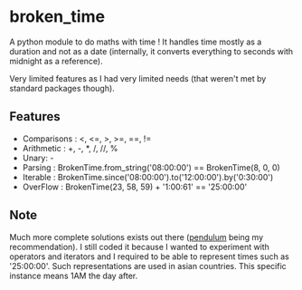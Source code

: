 # broken_time

A python module to do maths with time !
It handles time mostly as a duration and not as a date (internally, it converts everything to seconds with midnight as a reference).

Very limited features as I had very limited needs (that weren't met by standard packages though).

## Features

- Comparisons : <, <=, >, >=, ==, !=
- Arithmetic : +, -, *, /, //, %
- Unary: -
- Parsing : BrokenTime.from_string('08:00:00') == BrokenTime(8, 0, 0)
- Iterable : BrokenTime.since('08:00:00').to('12:00:00').by('0:30:00')
- OverFlow : BrokenTime(23, 58, 59) + '1:00:61' == '25:00:00'

## Note

Much more complete solutions exists out there ([pendulum] being my recommendation).
I still coded it because I wanted to experiment with operators and iterators and I required to be able to represent times such as '25:00:00'.
Such representations are used in asian countries.
This specific instance means 1AM the day after.

[pendulum]: https://pendulum.eustace.io/

